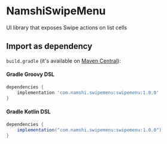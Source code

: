 # NamshiSwipeMenu
UI library that exposes Swipe actions on list cells

## Import as dependency

`build.gradle` (it's available on [Maven Central](https://search.maven.org/artifact/com.namshi.cardinput/cardinput)):

#### Gradle Groovy DSL

```gradle
dependencies {
    implementation 'com.namshi.swipemenu:swipemenu:1.0.0'
}
```

#### Gradle Kotlin DSL

```gradle
dependencies {
    implementation("com.namshi.swipemenu:swipemenu:1.0.0")
}
```